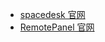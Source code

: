 - [spacedesk 官网](https://spacedesk.net/)
- [RemotePanel 官网](http://www.xantrex.com/power-products/default/freedom-458-basic-remote.aspx)
